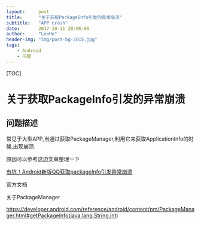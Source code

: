 ```yaml
---
layout:     post
title:      "关于获取PackageInfo引发的异常崩溃"
subtitle:   "APP crash"
date:       2017-10-11 20:06:00
author:     "LeoHe"
header-img: "img/post-bg-2015.jpg"
tags:
    - Android
    - 问题	
---
```


[TOC]

# 关于获取PackageInfo引发的异常崩溃



## 问题描述

常见于大型APP,当通过获取PackageManager,利用它来获取ApplicationInfo的时候,出现崩溃.

原因可以参考这边文章整理一下

[有坑！Android新版QQ获取packageInfo引发异常崩溃](http://www.jianshu.com/p/ddf194530bb6)

官方文档

关于PackageManager

https://developer.android.com/reference/android/content/pm/PackageManager.html#getPackageInfo(java.lang.String,int)


